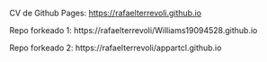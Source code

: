 CV de Github Pages: https://rafaelterrevoli.github.io

Repo forkeado 1: https://rafaelterrevoli/Williams19094528.github.io 

Repo forkeado 2: https://rafaelterrevoli/appartcl.github.io 
